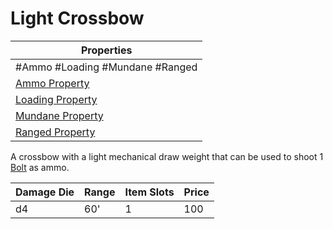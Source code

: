 # Light Crossbow

| Properties                                                               |
| ------------------------------------------------------------------------ |
| #Ammo #Loading #Mundane #Ranged                                          |
| [Ammo Property](../Weapon%20Properties/Ammo%20Property.md)               |
| [Loading Property](../Weapon%20Properties/Loading%20Property.md)         |
| [Mundane Property](../../../Material%20Properties/Mundane%20Property.md) |
| [Ranged Property](../Weapon%20Properties/Ranged%20Property.md)           |
A crossbow with a light mechanical draw weight that can be used to shoot 1 [Bolt](../Ammo/Bolt.md) as ammo.

| Damage Die | Range | Item Slots | Price |
| ---------- | ----- | ---------- | ----- |
| d4         | 60'   | 1          | 100   |
